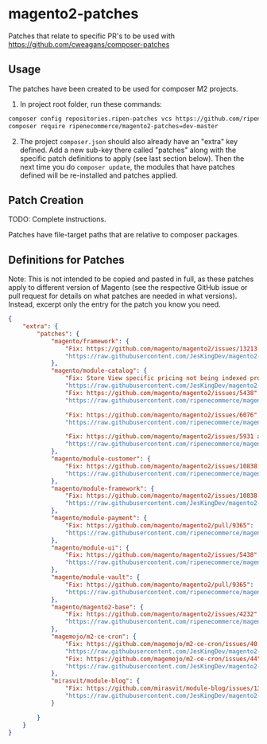 # magento2-patches
Patches that relate to specific PR's to be used with https://github.com/cweagans/composer-patches

## Usage

The patches have been created to be used for composer M2 projects.

1. In project root folder, run these commands:

```bash
composer config repositories.ripen-patches vcs https://github.com/ripenecommerce/magento2-patches.git
composer require ripenecommerce/magento2-patches=dev-master
```

2. The project `composer.json` should also already have an "extra" key defined. Add a new sub-key there called 
   "patches" along with the specific patch definitions to apply (see last section below). Then the next time you do
   `composer update`, the modules that have patches defined will be re-installed and patches applied. 

## Patch Creation

TODO: Complete instructions.

Patches have file-target paths that are relative to composer packages.

## Definitions for Patches

Note: This is not intended to be copied and pasted in full, as these patches apply to different version of
Magento (see the respective GitHub issue or pull request for details on what patches are needed in what
versions). Instead, excerpt only the entry for the patch you know you need.

```json
{
    "extra": {
        "patches": {
            "magento/framework": {
                "Fix: https://github.com/magento/magento2/issues/13213 Version < 2.2.4 only.":
                "https://raw.githubusercontent.com/JesKingDev/magento2-patches/master/Patch-Magento_Framework-13213_admin_customer_edit_error.patch"
            },
            "magento/module-catalog": {
                "Fix: Store View specific pricing not being indexed properly":
                "https://raw.githubusercontent.com/JesKingDev/magento2-patches/master/Patch-Magento_Catalog-M2.2-price-indexing-by-store-view.patch",
                "Fix: https://github.com/magento/magento2/issues/5438":
                "https://raw.githubusercontent.com/ripenecommerce/magento2-patches/master/Patch-Magento_Catalog-M2.1.0-image-attribute-backend-model-hardcoded-attribute-code-removal.patch",

                "Fix: https://github.com/magento/magento2/issues/6076":
                "https://raw.githubusercontent.com/ripenecommerce/magento2-patches/master/Patch-Magento_Catalog-0001-MAGETWO-54223-CMS-Widgets-Catalog-Category-Link-widg.patch",

                "Fix: https://github.com/magento/magento2/issues/5931 and https://github.com/magento/magento2/issues/5612":
                "https://raw.githubusercontent.com/ripenecommerce/magento2-patches/master/Patch-Magento_Catalog-M2.1.5-MAGETWO-56410-MAGETWO-56411-github-issues-5931-5612.patch"
            },
            "magento/module-customer": {
                "Fix: https://github.com/magento/magento2/issues/10838. Version < M2.2.2 only.":
                "https://raw.githubusercontent.com/ripenecommerce/magento2-patches/Patch-Magento-Customer-grid-indexer-add-missing-function.patch"
            },
            "magento/module-framework": {
                "Fix: https://github.com/magento/magento2/issues/10838. Version M2.2.2+":
                "https://raw.githubusercontent.com/JesKingDev/magento2-patches/master/Patch-MAGETWO-90109-Customer_Grid_Indexer_Not_Working.patch"          
            },
            "magento/module-payment": {
                "Fix: https://github.com/magento/magento2/pull/9365":
                "https://raw.githubusercontent.com/ripenecommerce/magento2-patches/master/Patch-Magento_Payment-M2.1.3-MAGETWO-60351-optimize-payment-methods-checkout.patch"
            },
            "magento/module-ui": {
                "Fix: https://github.com/magento/magento2/issues/5438":
                "https://raw.githubusercontent.com/ripenecommerce/magento2-patches/master/Patch-Magento_Ui-M2.1.0-allow-backend-to-know-the-origin-input-of-the-upload-request.patch"
            },
            "magento/module-vault": {
                "Fix: https://github.com/magento/magento2/pull/9365":
                "https://raw.githubusercontent.com/ripenecommerce/magento2-patches/master/Patch-Magento_Vault-M2.1.3-MAGETWO-60351-optimize-payment-methods-checkout.patch"
            },
            "magento/magento2-base": {
                "Fix: https://github.com/magento/magento2/issues/4232":
                "https://raw.githubusercontent.com/ripenecommerce/magento2-patches/master/Patch-Magento_Base-0001-MAGETWO-52850-GitHub-UTF-8-special-character-issue-i.patch"
            },
            "magemojo/m2-ce-cron": {
                "Fix: https://github.com/magemojo/m2-ce-cron/issues/40 (Version < 1.2.3 only)":
                "https://raw.githubusercontent.com/JesKingDev/magento2-patches/master/MageMojo/Cron/Patch-40_duplicate_cron_execution.diff",
                "Fix: https://github.com/magemojo/m2-ce-cron/issues/44":
                "https://raw.githubusercontent.com/JesKingDev/magento2-patches/master/MageMojo/Cron/Patch-44_maintenance_exempt_ips.diff"
            },
            "mirasvit/module-blog": {
                "Fix: https://github.com/mirasvit/module-blog/issues/136": 
                "https://raw.githubusercontent.com/JesKingDev/magento2-patches/master/Mirasvit/module-blog/136__fix_class_exception.diff"
            }

        }
    }
}
```
